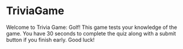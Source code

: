 # TriviaGame

Welcome to Trivia Game: Golf! This game tests your knowledge of the game. You have 30 seconds to complete the quiz along with a submit button if you finish early. Good luck!
